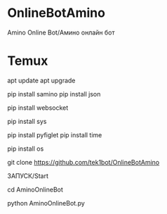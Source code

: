# OnlineBotAmino
Amino Online Bot/Амино онлайн бот
# Temux

apt update
apt upgrade

pip install samino
pip install json


pip install websocket

pip install sys

pip install pyfiglet
pip install time

pip install os

git clone https://github.com/tek1bot/OnlineBotAmino

ЗАПУСК/Start

cd AminoOnlineBot

python AminoOnlineBot.py
